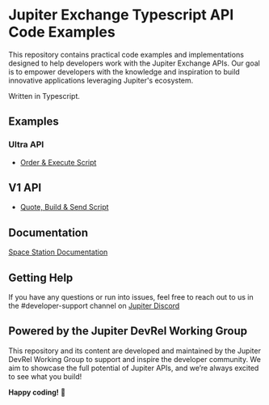 # Jupiter Exchange Typescript API Code Examples

This repository contains practical code examples and implementations designed to help developers work with the Jupiter Exchange APIs. Our goal is to empower developers with the knowledge and inspiration to build innovative applications leveraging Jupiter's ecosystem.

Written in Typescript.

## Examples

### Ultra API

- [Order & Execute Script](examples/ultra/order-execute/README.md)

## V1 API

- [Quote, Build & Send Script](examples/v1/quote-build-send/README.md)

## Documentation

[Space Station Documentation](https://station.jup.ag/docs/)

## Getting Help

If you have any questions or run into issues, feel free to reach out to us in the #developer-support channel on [Jupiter Discord](https://discord.com/invite/jup)

## Powered by the Jupiter DevRel Working Group

This repository and its content are developed and maintained by the Jupiter DevRel Working Group to support and inspire the developer community. We aim to showcase the full potential of Jupiter APIs, and we’re always excited to see what you build!

**Happy coding!** 🚀